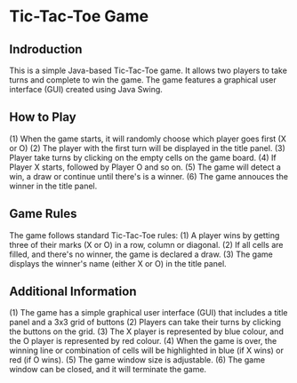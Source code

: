 # Tic-Tac-Toe Game
## Indroduction
This is a simple Java-based Tic-Tac-Toe game. It allows two
players to take turns and complete to win the game. The game features a graphical user interface (GUI) created using Java Swing.

## How to Play
(1) When the game starts, it will randomly choose which player goes first (X or O)
(2) The player with the first turn will be displayed in the title panel.
(3) Player take turns by clicking on the empty cells on the game board.
(4) If Player X starts, followed by Player O and so on.
(5) The game will detect a win, a draw or continue until there's is a winner.
(6) The game annouces the winner in the title panel.

## Game Rules
The game follows standard Tic-Tac-Toe rules:
(1) A player wins by getting three of their marks (X or O) in a row, column or diagonal.
(2) If all cells are filled, and there's no winner, the game is declared a draw.
(3) The game displays the winner's name (either X or O) in the title panel.

## Additional Information
(1) The game has a simple graphical user interface (GUI) that includes a title panel and a 3x3 grid of buttons
(2) Players can take their turns by clicking the buttons on the grid.
(3) The X player is represented by blue colour, and the O player is represented by red colour.
(4) When the game is over, the winning line or combination of cells will be highlighted in blue (if X wins) or red (if O wins).
(5) The game window size is adjustable.
(6) The game window can be closed, and it will terminate the game.